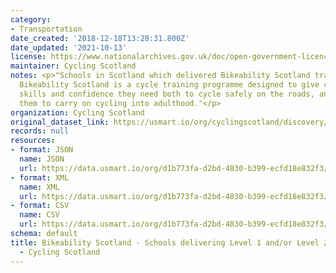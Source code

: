 ```yaml
---
category:
- Transportation
date_created: '2018-12-18T13:28:31.800Z'
date_updated: '2021-10-13'
license: https://www.nationalarchives.gov.uk/doc/open-government-licence/version/3/
maintainer: Cycling Scotland
notes: <p>"Schools in Scotland which delivered Bikeability Scotland training in 2017/18.
  Bikeability Scotland is a cycle training programme designed to give children the
  skills and confidence they need both to cycle safely on the roads, and to encourage
  them to carry on cycling into adulthood."</p>
organization: Cycling Scotland
original_dataset_link: https://usmart.io/org/cyclingscotland/discovery/discovery-view-detail/c2dac095-6b06-495f-8531-dec6c0b27dc2
records: null
resources:
- format: JSON
  name: JSON
  url: https://data.usmart.io/org/d1b773fa-d2bd-4830-b399-ecfd18e832f3/resource?resourceGUID=52ac5039-7ff4-44f0-8e41-708c0e2eb1de
- format: XML
  name: XML
  url: https://data.usmart.io/org/d1b773fa-d2bd-4830-b399-ecfd18e832f3/resource?resourceGUID=71dd3758-e670-43a4-9623-7d4ced6277de
- format: CSV
  name: CSV
  url: https://data.usmart.io/org/d1b773fa-d2bd-4830-b399-ecfd18e832f3/resource?resourceGUID=b64cd424-bba7-40fc-b3ff-0170e6be5b47
schema: default
title: Bikeability Scotland - Schools delivering Level 1 and/or Level 2 - 2017/18
  - Cycling Scotland
---
```

